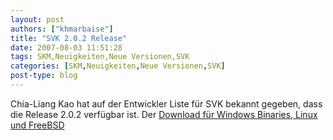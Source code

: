 ```yaml
---
layout: post
authors: ["khmarbaise"]
title: "SVK 2.0.2 Release"
date: 2007-08-03 11:51:28
tags: SKM,Neuigkeiten,Neue Versionen,SVK
categories: [SKM,Neuigkeiten,Neue Versionen,SVK]
post-type: blog
---
```

Chia-Liang Kao hat auf der Entwickler Liste für SVK bekannt gegeben, dass die Release 2.0.2 verfügbar ist. Der <a href="http://download.bestpractical.com/pub/svk/2.0.2">Download  für Windows Binaries, Linux und FreeBSD</a>
